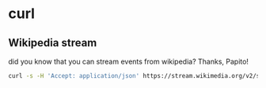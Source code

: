# curl

## Wikipedia stream

did you know that you can stream events from wikipedia? Thanks, Papito!

``` bash
curl -s -H 'Accept: application/json' https://stream.wikimedia.org/v2/stream/recentchange | jq .
```
